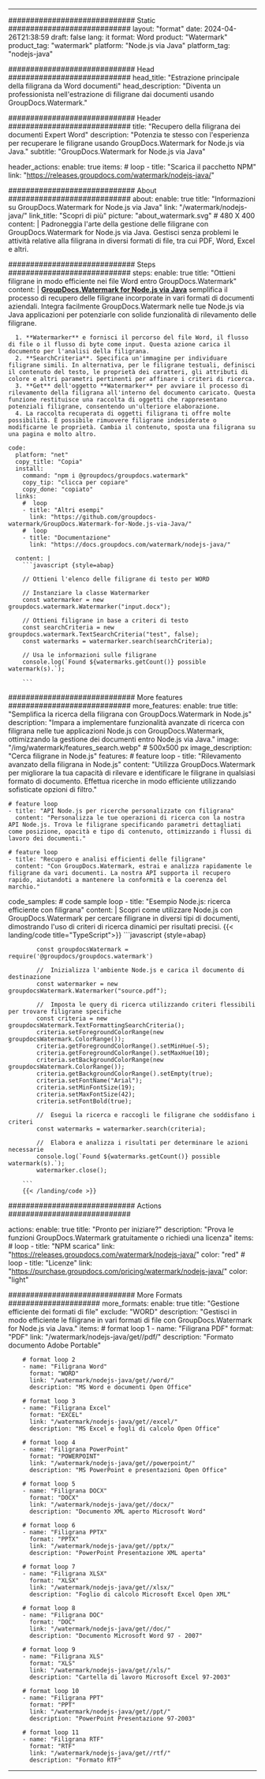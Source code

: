 
---
############################# Static ############################
layout: "format"
date:  2024-04-26T21:38:59
draft: false
lang: it
format: Word
product: "Watermark"
product_tag: "watermark"
platform: "Node.js via Java"
platform_tag: "nodejs-java"

############################# Head ############################
head_title: "Estrazione principale della filigrana da Word documenti"
head_description: "Diventa un professionista nell'estrazione di filigrane dai documenti usando GroupDocs.Watermark."

############################# Header ############################
title: "Recupero della filigrana dei documenti Expert Word" 
description: "Potenzia te stesso con l'esperienza per recuperare le filigrane usando GroupDocs.Watermark for Node.js via Java."
subtitle: "GroupDocs.Watermark for Node.js via Java" 

header_actions:
  enable: true
  items:
    #  loop
    - title: "Scarica il pacchetto NPM"
      link: "https://releases.groupdocs.com/watermark/nodejs-java/"
      
############################# About ############################
about:
    enable: true
    title: "Informazioni su GroupDocs.Watermark for Node.js via Java"
    link: "/watermark/nodejs-java/"
    link_title: "Scopri di più"
    picture: "about_watermark.svg" # 480 X 400
    content: |
       Padroneggia l'arte della gestione delle filigrane con GroupDocs.Watermark for Node.js via Java. Gestisci senza problemi le attività relative alla filigrana in diversi formati di file, tra cui PDF, Word, Excel e altri.

############################# Steps ############################
steps:
    enable: true
    title: "Ottieni filigrane in modo efficiente nei file Word entro GroupDocs.Watermark"
    content: |
      **[GroupDocs.Watermark for Node.js via Java](https://products.groupdocs.com/watermark/nodejs-java/)** semplifica il processo di recupero delle filigrane incorporate in vari formati di documenti aziendali. Integra facilmente GroupDocs.Watermark nelle tue Node.js via Java applicazioni per potenziarle con solide funzionalità di rilevamento delle filigrane.
      
      1. **Watermarker** e fornisci il percorso del file Word, il flusso di file o il flusso di byte come input. Questa azione carica il documento per l'analisi della filigrana.
      2. **SearchCriteria**. Specifica un'immagine per individuare filigrane simili. In alternativa, per le filigrane testuali, definisci il contenuto del testo, le proprietà dei caratteri, gli attributi di colore e altri parametri pertinenti per affinare i criteri di ricerca.
      3. **Get** dell'oggetto **Watermarker** per avviare il processo di rilevamento della filigrana all'interno del documento caricato. Questa funzione restituisce una raccolta di oggetti che rappresentano potenziali filigrane, consentendo un'ulteriore elaborazione.
      4. La raccolta recuperata di oggetti filigrana ti offre molte possibilità. È possibile rimuovere filigrane indesiderate o modificarne le proprietà. Cambia il contenuto, sposta una filigrana su una pagina e molto altro.
   
    code:
      platform: "net"
      copy_title: "Copia"
      install:
        command: "npm i @groupdocs/groupdocs.watermark"
        copy_tip: "clicca per copiare"
        copy_done: "copiato"
      links:
        #  loop
        - title: "Altri esempi"
          link: "https://github.com/groupdocs-watermark/GroupDocs.Watermark-for-Node.js-via-Java/"
        #  loop
        - title: "Documentazione"
          link: "https://docs.groupdocs.com/watermark/nodejs-java/"
          
      content: |
        ```javascript {style=abap}

        // Ottieni l'elenco delle filigrane di testo per WORD

        // Instanziare la classe Watermarker
        const watermarker = new groupdocs.watermark.Watermarker("input.docx");
        
        // Ottieni filigrane in base a criteri di testo
        const searchCriteria = new groupdocs.watermark.TextSearchCriteria("test", false);
        const watermarks = watermarker.search(searchCriteria);

        // Usa le informazioni sulle filigrane
        console.log(`Found ${watermarks.getCount()} possible watermark(s).`);
        
        ```            

############################# More features ############################
more_features:
  enable: true
  title: "Semplifica la ricerca della filigrana con GroupDocs.Watermark in Node.js"
  description: "Impara a implementare funzionalità avanzate di ricerca con filigrana nelle tue applicazioni Node.js con GroupDocs.Watermark, ottimizzando la gestione dei documenti entro Node.js via Java."
  image: "/img/watermark/features_search.webp" # 500x500 px
  image_description: "Cerca filigrane in Node.js"
  features:
    # feature loop
    - title: "Rilevamento avanzato della filigrana in Node.js"
      content: "Utilizza GroupDocs.Watermark per migliorare la tua capacità di rilevare e identificare le filigrane in qualsiasi formato di documento. Effettua ricerche in modo efficiente utilizzando sofisticate opzioni di filtro."

    # feature loop
    - title: "API Node.js per ricerche personalizzate con filigrana"
      content: "Personalizza le tue operazioni di ricerca con la nostra API Node.js. Trova le filigrane specificando parametri dettagliati come posizione, opacità e tipo di contenuto, ottimizzando i flussi di lavoro dei documenti."

    # feature loop
    - title: "Recupero e analisi efficienti delle filigrane"
      content: "Con GroupDocs.Watermark, estrai e analizza rapidamente le filigrane da vari documenti. La nostra API supporta il recupero rapido, aiutandoti a mantenere la conformità e la coerenza del marchio."
      
  code_samples:
    # code sample loop
    - title: "Esempio Node.js: ricerca efficiente con filigrana"
      content: |
        Scopri come utilizzare Node.js con GroupDocs.Watermark per cercare filigrane in diversi tipi di documenti, dimostrando l'uso di criteri di ricerca dinamici per risultati precisi.
        {{< landing/code title="TypeScript">}}
        ```javascript {style=abap}
        
            const groupdocsWatermark = require('@groupdocs/groupdocs.watermark')

            //  Inizializza l'ambiente Node.js e carica il documento di destinazione
            const watermarker = new groupdocsWatermark.Watermarker("source.pdf");

            //  Imposta le query di ricerca utilizzando criteri flessibili per trovare filigrane specifiche
            const criteria = new groupdocsWatermark.TextFormattingSearchCriteria();
            criteria.setForegroundColorRange(new groupdocsWatermark.ColorRange());
            criteria.getForegroundColorRange().setMinHue(-5);
            criteria.getForegroundColorRange().setMaxHue(10);
            criteria.setBackgroundColorRange(new groupdocsWatermark.ColorRange());
            criteria.getBackgroundColorRange().setEmpty(true);
            criteria.setFontName("Arial");
            criteria.setMinFontSize(19);
            criteria.setMaxFontSize(42);
            criteria.setFontBold(true);
  
            //  Esegui la ricerca e raccogli le filigrane che soddisfano i criteri
            const watermarks = watermarker.search(criteria);

            //  Elabora e analizza i risultati per determinare le azioni necessarie
            console.log(`Found ${watermarks.getCount()} possible watermark(s).`);
            watermarker.close();

        ```
        {{< /landing/code >}}


############################# Actions ############################

actions:
  enable: true
  title: "Pronto per iniziare?"
  description: "Prova le funzioni GroupDocs.Watermark gratuitamente o richiedi una licenza"
  items:
    #  loop
    - title: "NPM scarica"
      link: "https://releases.groupdocs.com/watermark/nodejs-java/"
      color: "red"
        #  loop
    - title: "Licenze"
      link: "https://purchase.groupdocs.com/pricing/watermark/nodejs-java/"
      color: "light"


############################# More Formats #####################
more_formats:
    enable: true
    title: "Gestione efficiente dei formati di file"
    exclude: "WORD"
    description: "Gestisci in modo efficiente le filigrane in vari formati di file con GroupDocs.Watermark for Node.js via Java."
    items: 
        # format loop 1
        - name: "Filigrana PDF"
          format: "PDF"
          link: "/watermark/nodejs-java/get//pdf/"
          description: "Formato documento Adobe Portable"

        # format loop 2
        - name: "Filigrana Word"
          format: "WORD"
          link: "/watermark/nodejs-java/get//word/"
          description: "MS Word e documenti Open Office"
          
        # format loop 3
        - name: "Filigrana Excel"
          format: "EXCEL"
          link: "/watermark/nodejs-java/get//excel/"
          description: "MS Excel e fogli di calcolo Open Office"

        # format loop 4
        - name: "Filigrana PowerPoint"
          format: "POWERPOINT"
          link: "/watermark/nodejs-java/get//powerpoint/"
          description: "MS PowerPoint e presentazioni Open Office"

        # format loop 5
        - name: "Filigrana DOCX"
          format: "DOCX"
          link: "/watermark/nodejs-java/get//docx/"
          description: "Documento XML aperto Microsoft Word"
          
        # format loop 6
        - name: "Filigrana PPTX"
          format: "PPTX"
          link: "/watermark/nodejs-java/get//pptx/"
          description: "PowerPoint Presentazione XML aperta"
          
        # format loop 7
        - name: "Filigrana XLSX"
          format: "XLSX"
          link: "/watermark/nodejs-java/get//xlsx/"
          description: "Foglio di calcolo Microsoft Excel Open XML"

        # format loop 8
        - name: "Filigrana DOC"
          format: "DOC"
          link: "/watermark/nodejs-java/get//doc/"
          description: "Documento Microsoft Word 97 - 2007"

        # format loop 9
        - name: "Filigrana XLS"
          format: "XLS"
          link: "/watermark/nodejs-java/get//xls/"
          description: "Cartella di lavoro Microsoft Excel 97-2003"

        # format loop 10
        - name: "Filigrana PPT"
          format: "PPT"
          link: "/watermark/nodejs-java/get//ppt/"
          description: "PowerPoint Presentazione 97-2003"

        # format loop 11
        - name: "Filigrana RTF"
          format: "RTF"
          link: "/watermark/nodejs-java/get//rtf/"
          description: "Formato RTF"

---